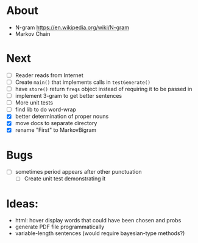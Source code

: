 # About
- N-gram https://en.wikipedia.org/wiki/N-gram
- Markov Chain

# Next
- [ ] Reader reads from Internet
- [ ] Create `main()` that implements calls in `testGenerate()`
- [ ] have `store()` return `freqs` object instead of requiring it to be passed in
- [ ] implement 3-gram to get better sentences
- [ ] More unit tests
- [ ] find lib to do word-wrap
- [x] better determination of proper nouns
- [x] move docs to separate directory 
- [x] rename "First" to MarkovBigram

# Bugs
- [ ] sometimes period appears after other punctuation
  - [ ] Create unit test demonstrating it

# Ideas:
- html: hover display words that could have been chosen and probs
- generate PDF file programmatically
- variable-length sentences (would require bayesian-type methods?)

